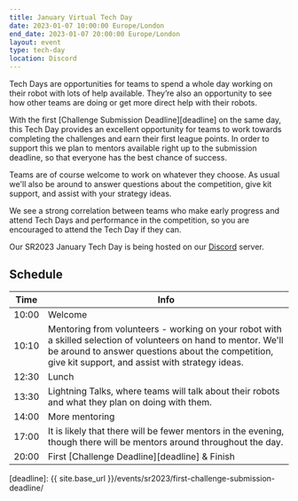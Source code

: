 ```yaml
---
title: January Virtual Tech Day
date: 2023-01-07 10:00:00 Europe/London
end_date: 2023-01-07 20:00:00 Europe/London
layout: event
type: tech-day
location: Discord
---
```


Tech Days are opportunities for teams to spend a whole day working on their
robot with lots of help available. They’re also an opportunity to see how other
teams are doing or get more direct help with their robots.

With the first [Challenge Submission Deadline][deadline] on the same day, this
Tech Day provides an excellent opportunity for teams to work towards completing
the challenges and earn their first league points. In order to support this we
plan to mentors available right up to the submission deadline, so that everyone
has the best chance of success.

Teams are of course welcome to work on whatever they choose. As usual we'll also
be around to answer questions about the competition, give kit support, and
assist with your strategy ideas.

We see a strong correlation between teams who make early progress and attend
Tech Days and performance in the competition, so you are encouraged to attend
the Tech Day if they can.

Our SR2023 January Tech Day is being hosted on our [Discord](https://studentrobotics.org/docs/team_admin/discord) server.

## Schedule

| Time  | Info
|-------|------
| 10:00 | Welcome
| 10:10 | Mentoring from volunteers - working on your robot with a skilled selection of volunteers on hand to mentor. We'll be around to answer questions about the competition, give kit support, and assist with strategy ideas.
| 12:30 | Lunch
| 13:30 | Lightning Talks, where teams will talk about their robots and what they plan on doing with them.
| 14:00 | More mentoring
| 17:00 | It is likely that there will be fewer mentors in the evening, though there will be mentors around throughout the day.
| 20:00 | First [Challenge Deadline][deadline] & Finish

[deadline]: {{ site.base_url }}/events/sr2023/first-challenge-submission-deadline/
